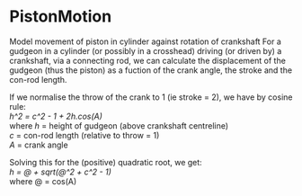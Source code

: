 # PistonMotion
Model movement of piston in cylinder against rotation of crankshaft
For a gudgeon in a cylinder (or possibly in a crosshead) driving (or driven by)
a crankshaft, via a connecting rod, we can calculate the displacement of the 
gudgeon (thus the piston) as a fuction of the crank angle, the stroke and the 
con-rod length.

If we normalise the throw of the crank to 1 (ie stroke = 2), we have by cosine rule:  
    *h^2 = c^2 - 1 + 2h.cos(A)*  
where  *h* = height of gudgeon (above crankshaft centreline)  
       *c* = con-rod length (relative to throw = 1)  
       *A* = crank angle

Solving this for the (positive) quadratic root, we get:  
    *h = @ + sqrt(@^2 + c^2 - 1)*  
    where @ = cos(A) 
